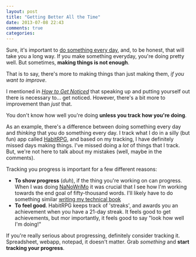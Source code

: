 ```yaml
---
layout: post
title: "Getting Better All the Time"
date: 2013-07-08 22:43
comments: true
categories: 
---
```


Sure, it's important to [do something every day](/2013/04/13/do-something-everyday/), and, to be honest, that will take you a long way. If you make something everyday, you're doing pretty well. But sometimes, **making things is not enough**.

That is to say, there's more to making things than just making them, *if you want to improve*.

I mentioned in *[How to Get Noticed](/2013/06/09/how-to-get-noticed/)* that speaking up and putting yourself out there is necessary to... get noticed. However, there's a bit more to improvement than *just* that.

You don't know how well you're doing **unless you track how you're doing**.

As an example, there's a difference between doing something every day and *thinking* that you do something every day. I track what I do in a silly (but fun) app called [HabitRPG](http://habitrpg.com), and based on my tracking, I have definitely missed days making things. I've missed doing a *lot* of things that I track. But, we're not here to talk about my mistakes (well, maybe in the comments).

Tracking you progress is important for a few different reasons:

- **To show progress** (*duh*), if the thing you're working on can progress. When I was doing [NaNoWriMo](/2012/12/02/how-to-write-in-fifty-thousand-words-or-more/) it was crucial that I see how I'm working towards the end goal of fifty-thousand words. I'll likely have to do something similar [writing my technical book](/2013/06/30/writing-a-technical-book-first-contact/)
- **To feel good**. HabitRPG keeps track of 'streaks', and awards you an achievement when you have a 21-day streak. It feels good to get achievements, but mor importantly, it feels good to say "look how well I'm doing!" 

If you're really serious about progressing, definitely consider tracking it. Spreadsheet, webapp, notepad, it doesn't matter. Grab *something* and **start tracking your progress**.
